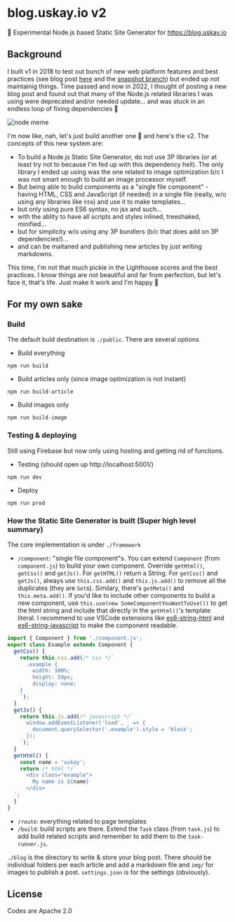 # blog.uskay.io v2

🧨 Experimental Node.js based Static Site Generator for https://blog.uskay.io

## Background
I built v1 in 2018 to test out bunch of new web platform features and best practices (see blog post [here](https://blog.uskay.io/article/001-pwa-blog-loading) and the [snapshot branch](https://github.com/uskay/blog.uskay.io/tree/uskay-ui)) but ended up not maintainig things. Time passed and now in 2022, I thought of posting a new blog post and found out that many of the Node.js related libraries I was using were deprecated and/or needed update... and was stuck in an endless loop of fixing dependencies 🤮 

![node meme](https://cdn.glitch.global/d1d49b49-541b-4e26-8cd5-f7fa3a45e1aa/nodememe.jpg?v=1648655364487)

I'm now like, nah, let's just build another one 🤣 and here's the v2. The concepts of this new system are:
- To build a Node.js Static Site Generator, do not use 3P libraries (or at least try not to because I'm fed up with this dependency hell). The only library I ended up using was the one related to image optimization b/c I was not smart enough to build an image processor myself.
- But being able to build components as a "single file component" - having HTML, CSS and JavaScript (if needed) in a single file (really, w/o using any libraries like `htm`) and use it to make templates...
- but only using pure ES6 syntax, no jsx and such...
- with the ablity to have all scripts and styles inlined, treeshaked, minified...
- but for simplicity w/o using any 3P bundlers (b/c that does add on 3P dependencies!)...
- and can be maitaned and publishing new articles by just writing markdowns.

This time, I'm not that much pickie in the Lighthouse scores and the best practices. I know things are not beautiful and far from perfection, but let's face it, that's life. Just make it work and I'm happy 🙌

## For my own sake
### Build
The default buld destination is `./public`. There are several options

- Build everything
```
npm run build
```
- Build articles only (since image optimization is not instant)
```
npm run build-article
```
- Build images only
```
npm run build-image
```

### Testing & deploying
Still using Firebase but now only using hosting and getting rid of functions.

- Testing (should open up http://localhost:5001/)
```
npm run dev
```
- Deploy
```
npm run prod
```

### How the Static Site Generator is built (Super high level summary)
The core implementation is under `./framework`
  - `/component`: "single file component"s. You can extend `Component` (from `component.js`) to build your own component. Override `getHtml()`, `getCss()` and `getJs()`. For `getHTML()` return a String. For `getCss()` and `getJs()`, always use `this.css.add()` and `this.js.add()` to remove all the duplicates (they are `Set`s). Similary, there's `getMeta()` and `this.meta.add()`. If you'd like to include other components to build a new component, use `this.use(new SomeComponentYouWantToUse())` to get the html string and include that directly in the `getHtml()`'s template literal. I recommend to use VSCode extensions like [es6-string-html](https://marketplace.visualstudio.com/items?itemName=Tobermory.es6-string-html) and [es6-string-javascript](https://marketplace.visualstudio.com/items?itemName=zjcompt.es6-string-javascript) to make the component readable.
```javascript
import { Component } from './component.js';
export class Example extends Component {
  getCss() {
    return this.css.add(/* css */`
      .example {
        width: 100%;
        height: 50px;
        display: none;
    }
    `);
  }
  getJs() {
    return this.js.add(/* javascript */`
      window.addEventListener('load', _ => {
        document.querySelector('.example').style = 'block';
      });
    `);
  }
  getHtml() {
    const name = 'uskay';
    return /* html */`
      <div class="example">
        My name is ${name}
      </div>
  `;
  }
}
```
  - `/route`: everything related to page templates
  - `/build`: build scripts are there. Extend the `Task` class (from `task.js`) to add build related scripts and remember to add them to the `task-runner.js`.

`./blog` is the directory to write & store your blog post. There should be individual folders per each article and add a markdown file and `img/` for images to publish a post. `settings.json` is for the settings (obviously).

## License
Codes are Apache 2.0
